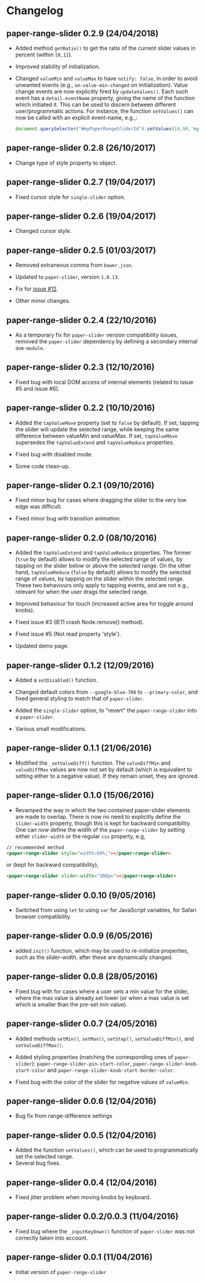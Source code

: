 # Changelog

## paper-range-slider 0.2.9 (24/04/2018)

- Added method `getRatio()` to get the ratio of the current slider values in percent (within `[0,1]`).

- Improved stability of initialization.

- Changed `valueMin` and `valueMax` to have `notify: false`, in order to avoid unwanted events (e.g., `on-value-min-changed` on initialization). Value change events are now explicitly fired by `updateValues()`. Each such event has a `detail.eventName` property, giving the name of the function which initiated it. This can be used to discern between different user/programmatic actions. For instance, the function `setValues()` can now be called with an explicit event-name, e.g.,:
  ```javascript
  document.querySelector("#myPaperRangeSliderId").setValues(10,90,'myEventName');
  ```

## paper-range-slider 0.2.8 (26/10/2017)

 - Change type of style property to object.

## paper-range-slider 0.2.7 (19/04/2017)

- Fixed cursor style for `single-slider` option.

## paper-range-slider 0.2.6 (19/04/2017)

- Changed cursor style.

## paper-range-slider 0.2.5 (01/03/2017)

- Removed extraneous comma from `bower.json`.

- Updated to `paper-slider`, version `1.0.13`.

- Fix for [issue #12](https://github.com/IftachSadeh/paper-range-slider/issues/12).

- Other minor changes.

## paper-range-slider 0.2.4 (22/10/2016)

- As a temporary fix for `paper-slider` version compatibility issues, removed the `paper-slider` dependency by defining a secondary internal `dom-module`.

## paper-range-slider 0.2.3 (12/10/2016)

- Fixed bug with local DOM access of internal elements (related to issue #5 and issue #6).

## paper-range-slider 0.2.2 (10/10/2016)

- Added the `tapValueMove` property (set to `false` by default). If set, tapping the slider will update the selected range, while keeping the same difference between valueMin and valueMax. If set, `tapValueMove` supersedes the `tapValueExtend` and `tapValueReduce` properties.

- Fixed bug with disabled mode.

- Some code clean-up.

## paper-range-slider 0.2.1 (09/10/2016)

- Fixed minor bug for cases where dragging the slider to the very low edge was difficult.

- Fixed minor bug with transition animation.

## paper-range-slider 0.2.0 (08/10/2016)

- Added the `tapValueExtend` and `tapValueReduce` properties. The former (`true` by default) allows to modify the selected range of values, by tapping on the slider below or above the selected range. On the other hand, `tapValueReduce` (`false` by default) allows to modify the selected range of values, by tapping on the slider within the selected range. These two behaviours only apply to tapping events, and are not e.g., relevant for when the user drags the selected range.

- Improved behaviour for touch (increased active area for toggle around knobs).

- Fixed issue #3 (IE11 crash Node.remove() method).

- Fixed issue #5 (Not read property 'style').

- Updated demo page.

## paper-range-slider 0.1.2 (12/09/2016)

- Added a `setDisabled()` function.

- Changed default colors from `--google-blue-700` to `--primary-color`, and fixed general styling to match that of `paper-slider`.

- Added the `single-slider` option, to "revert" the `paper-range-slider` into a `paper-slider`.

- Various small modifications.

## paper-range-slider 0.1.1 (21/06/2016)

- Modified the `_setValueDiff()` function. The `valueDiffMin` and `valueDiffMax` values are now not set by default (which is equivalent to setting either to a negative value). If they remain unset, they are ignored.

## paper-range-slider 0.1.0 (15/06/2016)

- Revamped the way in which the two contained paper-slider elements are made to overlap. There is now no need to explicitly define the `slider-width` property, though this is kept for backward compatibility. One can now define the width of the `paper-range-slider` by setting either `slider-width` or the regular `css` property, e.g,
```html
// recommended method
<paper-range-slider style="width:60%;"></paper-range-slider>
```
or (kept for backward compatibility),
```html
<paper-range-slider slider-width="300px"></paper-range-slider>
```

## paper-range-slider 0.0.10 (9/05/2016)

- Switched from using `let` to using `var` for JavaScript variables, for Safari browser compatibility.

## paper-range-slider 0.0.9 (6/05/2016)

- added `init()` function, which may be used to re-initialize properties, such as the slider-width, after these are dynamically changed.

## paper-range-slider 0.0.8 (28/05/2016)

- Fixed bug with for cases where a user sets a min value for the slider, where the max value is already set lower (or when a max value is set which is smaller than the pre-set min value).

## paper-range-slider 0.0.7 (24/05/2016)

- Added methods `setMin()`, `setMax()`, `setStep()`, `setValueDiffMin()`, and `setValueDiffMax()`.

- Added styling properties (matching the corresponding ones of `paper-slider`): `paper-range-slider-pin-start-color`, `paper-range-slider-knob-start-color` and `paper-range-slider-knob-start-border-color`.

- Fixed bug with the color of the slider for negative values of `valueMin`.

## paper-range-slider 0.0.6 (12/04/2016)

- Bug fix from range-difference settings

## paper-range-slider 0.0.5 (12/04/2016)

- Added the function `setValues()`, which can be used to programmatically set the selected range.
- Several bug fixes.

## paper-range-slider 0.0.4 (12/04/2016)

- Fixed jitter problem when moving knobs by keyboard.

## paper-range-slider 0.0.2/0.0.3 (11/04/2016)

- Fixed bug where the `_inputKeyDown()` function of `paper-slider` was not correctly taken into account.

## paper-range-slider 0.0.1 (11/04/2016)

- Initial version of `paper-range-slider`
